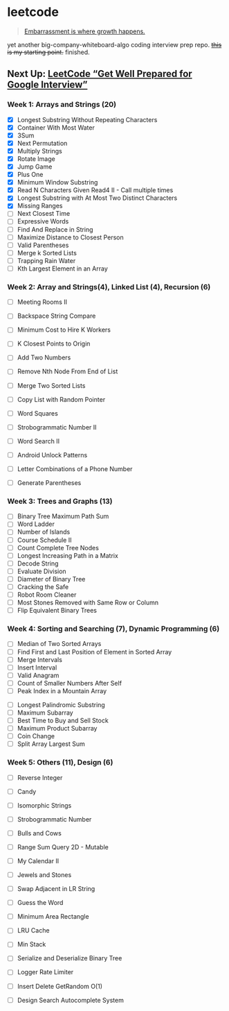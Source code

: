 # leetcode

> [Embarrassment is where growth happens.](https://www.sbnation.com/nba/2018/2/13/17005146/jaylen-brown-boston-celtics-meditation)

yet another big-company-whiteboard-algo coding interview prep repo. <del>[this](https://yangshun.github.io/tech-interview-handbook/best-practice-questions/) is my starting point.</del> finished.

## Next Up: [LeetCode “Get Well Prepared for Google Interview”][google]

### Week 1: Arrays and Strings (20)

- [x] Longest Substring Without Repeating Characters
- [x] Container With Most Water
- [x] 3Sum
- [x] Next Permutation
- [x] Multiply Strings
- [x] Rotate Image
- [x] Jump Game
- [x] Plus One
- [x] Minimum Window Substring
- [x] Read N Characters Given Read4 II - Call multiple times
- [x] Longest Substring with At Most Two Distinct Characters
- [x] Missing Ranges
- [ ] Next Closest Time
- [ ] Expressive Words
- [ ] Find And Replace in String
- [ ] Maximize Distance to Closest Person
- [ ] Valid Parentheses
- [ ] Merge k Sorted Lists
- [ ] Trapping Rain Water
- [ ] Kth Largest Element in an Array

### Week 2: Array and Strings(4), Linked List (4), Recursion (6)

- [ ] Meeting Rooms II
- [ ] Backspace String Compare
- [ ] Minimum Cost to Hire K Workers
- [ ] K Closest Points to Origin

- [ ] Add Two Numbers
- [ ] Remove Nth Node From End of List
- [ ] Merge Two Sorted Lists
- [ ] Copy List with Random Pointer

- [ ] Word Squares
- [ ] Strobogrammatic Number II
- [ ] Word Search II
- [ ] Android Unlock Patterns
- [ ] Letter Combinations of a Phone Number
- [ ] Generate Parentheses

### Week 3: Trees and Graphs (13)

- [ ] Binary Tree Maximum Path Sum
- [ ] Word Ladder
- [ ] Number of Islands
- [ ] Course Schedule II
- [ ] Count Complete Tree Nodes
- [ ] Longest Increasing Path in a Matrix
- [ ] Decode String
- [ ] Evaluate Division
- [ ] Diameter of Binary Tree
- [ ] Cracking the Safe
- [ ] Robot Room Cleaner
- [ ] Most Stones Removed with Same Row or Column
- [ ] Flip Equivalent Binary Trees

### Week 4: Sorting and Searching (7), Dynamic Programming (6)

- [ ] Median of Two Sorted Arrays
- [ ] Find First and Last Position of Element in Sorted Array
- [ ] Merge Intervals
- [ ] Insert Interval
- [ ] Valid Anagram
- [ ] Count of Smaller Numbers After Self
- [ ] Peak Index in a Mountain Array

* [ ] Longest Palindromic Substring
* [ ] Maximum Subarray
* [ ] Best Time to Buy and Sell Stock
* [ ] Maximum Product Subarray
* [ ] Coin Change
* [ ] Split Array Largest Sum

### Week 5: Others (11), Design (6)

- [ ] Reverse Integer
- [ ] Candy
- [ ] Isomorphic Strings
- [ ] Strobogrammatic Number
- [ ] Bulls and Cows
- [ ] Range Sum Query 2D - Mutable
- [ ] My Calendar II
- [ ] Jewels and Stones
- [ ] Swap Adjacent in LR String
- [ ] Guess the Word
- [ ] Minimum Area Rectangle

- [ ] LRU Cache
- [ ] Min Stack
- [ ] Serialize and Deserialize Binary Tree
- [ ] Logger Rate Limiter
- [ ] Insert Delete GetRandom O(1)
- [ ] Design Search Autocomplete System

[google]: https://leetcode.com/explore/interview/card/google/
